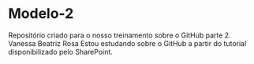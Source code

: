 # Modelo-2
Repositório criado para o nosso treinamento sobre o GitHub parte 2.
Vanessa Beatriz Rosa
Estou estudando sobre o GitHub a partir do tutorial disponibilizado pelo SharePoint.
